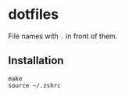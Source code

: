 # dotfiles
File names with `.` in front of them.

## Installation
```shell
make
source ~/.zshrc
```
